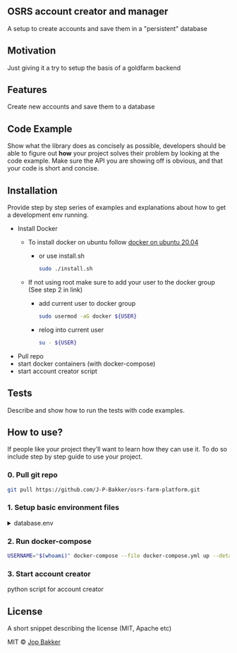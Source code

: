 ## OSRS account creator and manager
A setup to create accounts and save them in a "persistent" database

## Motivation
Just giving it a try to setup the basis of a goldfarm backend

## Features
Create new accounts and save them to a database

## Code Example
Show what the library does as concisely as possible, developers should be able to figure out **how** your project solves their problem by looking at the code example. Make sure the API you are showing off is obvious, and that your code is short and concise.

## Installation
Provide step by step series of examples and explanations about how to get a development env running.
* Install Docker
  * To install docker on ubuntu follow [docker on ubuntu 20.04](https://www.digitalocean.com/community/tutorials/how-to-install-and-use-docker-on-ubuntu-20-04)
    * or use install.sh
        ```bash
        sudo ./install.sh
        ```
  * If not using root make sure to add your user to the docker group (See step 2 in link)
  
    * add current user to docker group
        ```bash
        sudo usermod -aG docker ${USER}
        ```
    * relog into current user
        ```bash
        su - ${USER}
        ```
* Pull repo
* start docker containers (with docker-compose)
* start account creator script

## Tests
Describe and show how to run the tests with code examples.

## How to use?
If people like your project they’ll want to learn how they can use it. To do so include step by step guide to use your project.

### 0. Pull git repo
```bash
git pull https://github.com/J-P-Bakker/osrs-farm-platform.git
```

### 1. Setup basic environment files

<details>
  <summary>database.env</summary>
  
File containing basic variables for the postgres database
```bash
# database.env
POSTGRES_USER=master
POSTGRES_PASSWORD=master
POSTGRES_DB=accounts
```
</details>

### 2. Run docker-compose
```bash
USERNAME="$(whoami)" docker-compose --file docker-compose.yml up --detach
```

### 3. Start account creator
python script for account creator

## License
A short snippet describing the license (MIT, Apache etc)

MIT © [Jop Bakker](https://gist.github.com/J-P-Bakker)